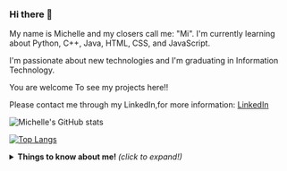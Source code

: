 ### Hi there 👋

My name is Michelle and my closers call me: "Mi". 
I'm currently learning about Python, C++, Java, HTML, CSS, and JavaScript.

I'm passionate about new technologies and I'm graduating in Information Technology.

You are welcome To see my projects here!!

Please contact me through my LinkedIn,for more information:
[LinkedIn](https://www.linkedin.com/in/michelle-bastos/)



![Michelle's GitHub stats](https://github-readme-stats.vercel.app/api?username=bastosmichelle848&show_icons=true&theme=radical)

[![Top Langs](https://github-readme-stats.vercel.app/api/top-langs/?username=bastosmichelle848&layout=compact)](https://github.com/anuraghazra/github-readme-stats)


<details>
  <summary> <b> Things to know about me! </b> <i>(click to expand!)</i> </summary>
  
  <br>

<!--

Here are some ideas to get you started:

![Welcome](/GitHub-Profile-Header.png?raw=true)

- 🔭 I’m currently working on 
- 🌱 I’m currently learning ...
- 👯 I’m looking to collaborate on ...
- 🤔 I’m looking for help with ...
- 💬 Ask me about ...
- 📫 How to reach me: 
- 😄 Pronouns: ...
- ⚡ Fun fact: ...
-->
